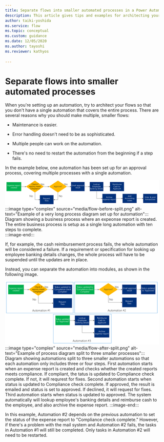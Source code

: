 ```yaml
---
title: Separate flows into smaller automated processes in a Power Automate project | Microsoft Docs
description: This article gives tips and examples for architecting your flows into smaller, separate automated processes. 
author: taiki-yoshida
ms.service: flow
ms.topic: conceptual
ms.custom: guidance
ms.date: 12/05/2020
ms.author: tayoshi
ms.reviewer: kathyos

---
```


# Separate flows into smaller automated processes

When you're setting up an automation, try to architect your flows so that you
don't have a single automation that covers the entire process. There are several reasons why you should make multiple, smaller flows:

- Maintenance is easier.

- Error handling doesn't need to be as sophisticated.

- Multiple people can work on the automation.

- There's no need to restart the automation from the beginning if a step fails.

In the example below, one automation has been set up for an approval process, covering multiple
processes with a single automation.<!--note from editor: Needs more descriptive alt text. --><!--tayoshi: Have fixed the alt text and descriptions-->

![Example of a very long process diagram set up for automation](media/flow-before-split.png "Example of a very long process diagram set up for automation")
:::image type="complex" source="media/flow-before-split.png" alt-text="Example of a very long process diagram set up for automation":::
   Diagram showing a business process where an expeonse report is created. The entire business process is setup as a single long automation with ten steps to complete.  
:::image-end:::

If, for example, the cash reimbursement process fails, the whole automation will
be considered a failure. If a requirement or specification for looking up employee
banking details changes, the whole process will have to be suspended until the updates are in place.

Instead, you can separate the automation into modules, as shown in the following image.<!--note from editor: Needs more descriptive alt text. --><!--tayoshi: Have fixed the alt text and descriptions-->

![Example of process diagram split to three smaller processes](media/flow-after-split.png "Example of process diagram split to three smaller processes")
:::image type="complex" source="media/flow-after-split.png" alt-text="Example of process diagram split to three smaller processes":::
   Diagram showing automations split to three smaller automations so that each automation only includes three or four steps. First automation starts when an expense report is created and checks whether the created reports meets compliance. If compliant, the tatus is updated to Compliance check complete. If not, it will requrest for fixes.
   Second automation starts when status is updated to Compliance check complete. If approved, the result is emailed and status is set to approved. If declined, it will request for fixes. Third automation starts when status is updated to approved. The system automatically will lookup employee's banking details and reimburse cash to the employee, and also archive the expense report.
:::image-end:::

In this example, Automation \#2 depends on the previous automation to
set the status of the expense report to "Compliance
check complete." However, if there's a problem with the mail system and
Automation \#2 fails, the tasks in Automation \#1 will still be completed. Only tasks in Automation \#2 will need to be restarted.
